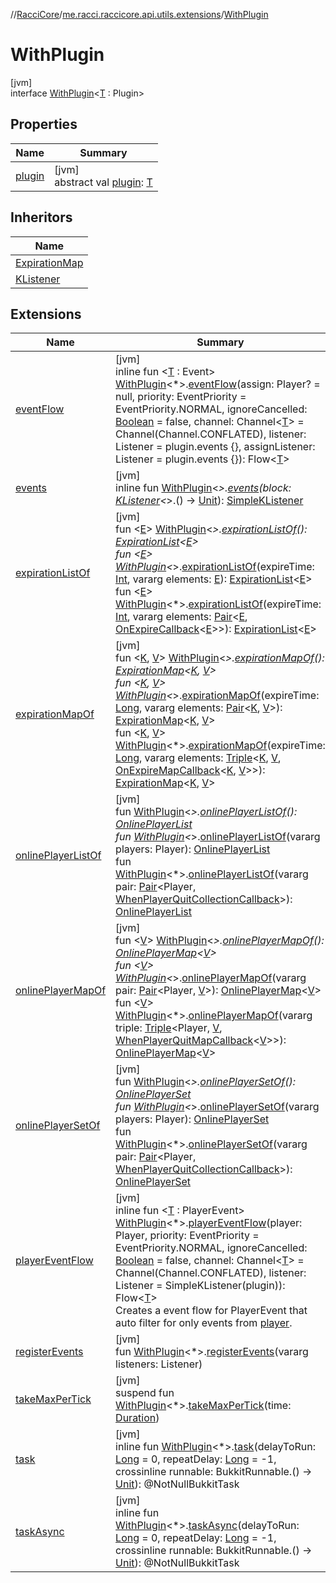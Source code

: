 //[RacciCore](../../../index.md)/[me.racci.raccicore.api.utils.extensions](../index.md)/[WithPlugin](index.md)

# WithPlugin

[jvm]\
interface [WithPlugin](index.md)&lt;[T](index.md) : Plugin&gt;

## Properties

| Name | Summary |
|---|---|
| [plugin](plugin.md) | [jvm]<br>abstract val [plugin](plugin.md): [T](index.md) |

## Inheritors

| Name |
|---|
| [ExpirationMap](../../me.racci.raccicore.api.utils.collections/-expiration-map/index.md) |
| [KListener](../-k-listener/index.md) |

## Extensions

| Name | Summary |
|---|---|
| [eventFlow](../../me.racci.raccicore.api.utils.flow/event-flow.md) | [jvm]<br>inline fun &lt;[T](../../me.racci.raccicore.api.utils.flow/event-flow.md) : Event&gt; [WithPlugin](index.md)&lt;*&gt;.[eventFlow](../../me.racci.raccicore.api.utils.flow/event-flow.md)(assign: Player? = null, priority: EventPriority = EventPriority.NORMAL, ignoreCancelled: [Boolean](https://kotlinlang.org/api/latest/jvm/stdlib/kotlin/-boolean/index.html) = false, channel: Channel&lt;[T](../../me.racci.raccicore.api.utils.flow/event-flow.md)&gt; = Channel(Channel.CONFLATED), listener: Listener = plugin.events {}, assignListener: Listener = plugin.events {}): Flow&lt;[T](../../me.racci.raccicore.api.utils.flow/event-flow.md)&gt; |
| [events](../events.md) | [jvm]<br>inline fun [WithPlugin](index.md)&lt;*&gt;.[events](../events.md)(block: [KListener](../-k-listener/index.md)&lt;*&gt;.() -&gt; [Unit](https://kotlinlang.org/api/latest/jvm/stdlib/kotlin/-unit/index.html)): [SimpleKListener](../-simple-k-listener/index.md) |
| [expirationListOf](../../me.racci.raccicore.api.utils.collections/expiration-list-of.md) | [jvm]<br>fun &lt;[E](../../me.racci.raccicore.api.utils.collections/expiration-list-of.md)&gt; [WithPlugin](index.md)&lt;*&gt;.[expirationListOf](../../me.racci.raccicore.api.utils.collections/expiration-list-of.md)(): [ExpirationList](../../me.racci.raccicore.api.utils.collections/-expiration-list/index.md)&lt;[E](../../me.racci.raccicore.api.utils.collections/expiration-list-of.md)&gt;<br>fun &lt;[E](../../me.racci.raccicore.api.utils.collections/expiration-list-of.md)&gt; [WithPlugin](index.md)&lt;*&gt;.[expirationListOf](../../me.racci.raccicore.api.utils.collections/expiration-list-of.md)(expireTime: [Int](https://kotlinlang.org/api/latest/jvm/stdlib/kotlin/-int/index.html), vararg elements: [E](../../me.racci.raccicore.api.utils.collections/expiration-list-of.md)): [ExpirationList](../../me.racci.raccicore.api.utils.collections/-expiration-list/index.md)&lt;[E](../../me.racci.raccicore.api.utils.collections/expiration-list-of.md)&gt;<br>fun &lt;[E](../../me.racci.raccicore.api.utils.collections/expiration-list-of.md)&gt; [WithPlugin](index.md)&lt;*&gt;.[expirationListOf](../../me.racci.raccicore.api.utils.collections/expiration-list-of.md)(expireTime: [Int](https://kotlinlang.org/api/latest/jvm/stdlib/kotlin/-int/index.html), vararg elements: [Pair](https://kotlinlang.org/api/latest/jvm/stdlib/kotlin/-pair/index.html)&lt;[E](../../me.racci.raccicore.api.utils.collections/expiration-list-of.md), [OnExpireCallback](../../me.racci.raccicore.api.utils.collections/index.md#1412320920%2FClasslikes%2F-1216412040)&lt;[E](../../me.racci.raccicore.api.utils.collections/expiration-list-of.md)&gt;&gt;): [ExpirationList](../../me.racci.raccicore.api.utils.collections/-expiration-list/index.md)&lt;[E](../../me.racci.raccicore.api.utils.collections/expiration-list-of.md)&gt; |
| [expirationMapOf](../../me.racci.raccicore.api.utils.collections/expiration-map-of.md) | [jvm]<br>fun &lt;[K](../../me.racci.raccicore.api.utils.collections/expiration-map-of.md), [V](../../me.racci.raccicore.api.utils.collections/expiration-map-of.md)&gt; [WithPlugin](index.md)&lt;*&gt;.[expirationMapOf](../../me.racci.raccicore.api.utils.collections/expiration-map-of.md)(): [ExpirationMap](../../me.racci.raccicore.api.utils.collections/-expiration-map/index.md)&lt;[K](../../me.racci.raccicore.api.utils.collections/expiration-map-of.md), [V](../../me.racci.raccicore.api.utils.collections/expiration-map-of.md)&gt;<br>fun &lt;[K](../../me.racci.raccicore.api.utils.collections/expiration-map-of.md), [V](../../me.racci.raccicore.api.utils.collections/expiration-map-of.md)&gt; [WithPlugin](index.md)&lt;*&gt;.[expirationMapOf](../../me.racci.raccicore.api.utils.collections/expiration-map-of.md)(expireTime: [Long](https://kotlinlang.org/api/latest/jvm/stdlib/kotlin/-long/index.html), vararg elements: [Pair](https://kotlinlang.org/api/latest/jvm/stdlib/kotlin/-pair/index.html)&lt;[K](../../me.racci.raccicore.api.utils.collections/expiration-map-of.md), [V](../../me.racci.raccicore.api.utils.collections/expiration-map-of.md)&gt;): [ExpirationMap](../../me.racci.raccicore.api.utils.collections/-expiration-map/index.md)&lt;[K](../../me.racci.raccicore.api.utils.collections/expiration-map-of.md), [V](../../me.racci.raccicore.api.utils.collections/expiration-map-of.md)&gt;<br>fun &lt;[K](../../me.racci.raccicore.api.utils.collections/expiration-map-of.md), [V](../../me.racci.raccicore.api.utils.collections/expiration-map-of.md)&gt; [WithPlugin](index.md)&lt;*&gt;.[expirationMapOf](../../me.racci.raccicore.api.utils.collections/expiration-map-of.md)(expireTime: [Long](https://kotlinlang.org/api/latest/jvm/stdlib/kotlin/-long/index.html), vararg elements: [Triple](https://kotlinlang.org/api/latest/jvm/stdlib/kotlin/-triple/index.html)&lt;[K](../../me.racci.raccicore.api.utils.collections/expiration-map-of.md), [V](../../me.racci.raccicore.api.utils.collections/expiration-map-of.md), [OnExpireMapCallback](../../me.racci.raccicore.api.utils.collections/index.md#747812612%2FClasslikes%2F-1216412040)&lt;[K](../../me.racci.raccicore.api.utils.collections/expiration-map-of.md), [V](../../me.racci.raccicore.api.utils.collections/expiration-map-of.md)&gt;&gt;): [ExpirationMap](../../me.racci.raccicore.api.utils.collections/-expiration-map/index.md)&lt;[K](../../me.racci.raccicore.api.utils.collections/expiration-map-of.md), [V](../../me.racci.raccicore.api.utils.collections/expiration-map-of.md)&gt; |
| [onlinePlayerListOf](../../me.racci.raccicore.api.utils.collections/online-player-list-of.md) | [jvm]<br>fun [WithPlugin](index.md)&lt;*&gt;.[onlinePlayerListOf](../../me.racci.raccicore.api.utils.collections/online-player-list-of.md)(): [OnlinePlayerList](../../me.racci.raccicore.api.utils.collections/-online-player-list/index.md)<br>fun [WithPlugin](index.md)&lt;*&gt;.[onlinePlayerListOf](../../me.racci.raccicore.api.utils.collections/online-player-list-of.md)(vararg players: Player): [OnlinePlayerList](../../me.racci.raccicore.api.utils.collections/-online-player-list/index.md)<br>fun [WithPlugin](index.md)&lt;*&gt;.[onlinePlayerListOf](../../me.racci.raccicore.api.utils.collections/online-player-list-of.md)(vararg pair: [Pair](https://kotlinlang.org/api/latest/jvm/stdlib/kotlin/-pair/index.html)&lt;Player, [WhenPlayerQuitCollectionCallback](../../me.racci.raccicore.api.utils.collections/index.md#770480590%2FClasslikes%2F-1216412040)&gt;): [OnlinePlayerList](../../me.racci.raccicore.api.utils.collections/-online-player-list/index.md) |
| [onlinePlayerMapOf](../../me.racci.raccicore.api.utils.collections/online-player-map-of.md) | [jvm]<br>fun &lt;[V](../../me.racci.raccicore.api.utils.collections/online-player-map-of.md)&gt; [WithPlugin](index.md)&lt;*&gt;.[onlinePlayerMapOf](../../me.racci.raccicore.api.utils.collections/online-player-map-of.md)(): [OnlinePlayerMap](../../me.racci.raccicore.api.utils.collections/-online-player-map/index.md)&lt;[V](../../me.racci.raccicore.api.utils.collections/online-player-map-of.md)&gt;<br>fun &lt;[V](../../me.racci.raccicore.api.utils.collections/online-player-map-of.md)&gt; [WithPlugin](index.md)&lt;*&gt;.[onlinePlayerMapOf](../../me.racci.raccicore.api.utils.collections/online-player-map-of.md)(vararg pair: [Pair](https://kotlinlang.org/api/latest/jvm/stdlib/kotlin/-pair/index.html)&lt;Player, [V](../../me.racci.raccicore.api.utils.collections/online-player-map-of.md)&gt;): [OnlinePlayerMap](../../me.racci.raccicore.api.utils.collections/-online-player-map/index.md)&lt;[V](../../me.racci.raccicore.api.utils.collections/online-player-map-of.md)&gt;<br>fun &lt;[V](../../me.racci.raccicore.api.utils.collections/online-player-map-of.md)&gt; [WithPlugin](index.md)&lt;*&gt;.[onlinePlayerMapOf](../../me.racci.raccicore.api.utils.collections/online-player-map-of.md)(vararg triple: [Triple](https://kotlinlang.org/api/latest/jvm/stdlib/kotlin/-triple/index.html)&lt;Player, [V](../../me.racci.raccicore.api.utils.collections/online-player-map-of.md), [WhenPlayerQuitMapCallback](../../me.racci.raccicore.api.utils.collections/index.md#-678110128%2FClasslikes%2F-1216412040)&lt;[V](../../me.racci.raccicore.api.utils.collections/online-player-map-of.md)&gt;&gt;): [OnlinePlayerMap](../../me.racci.raccicore.api.utils.collections/-online-player-map/index.md)&lt;[V](../../me.racci.raccicore.api.utils.collections/online-player-map-of.md)&gt; |
| [onlinePlayerSetOf](../../me.racci.raccicore.api.utils.collections/online-player-set-of.md) | [jvm]<br>fun [WithPlugin](index.md)&lt;*&gt;.[onlinePlayerSetOf](../../me.racci.raccicore.api.utils.collections/online-player-set-of.md)(): [OnlinePlayerSet](../../me.racci.raccicore.api.utils.collections/-online-player-set/index.md)<br>fun [WithPlugin](index.md)&lt;*&gt;.[onlinePlayerSetOf](../../me.racci.raccicore.api.utils.collections/online-player-set-of.md)(vararg players: Player): [OnlinePlayerSet](../../me.racci.raccicore.api.utils.collections/-online-player-set/index.md)<br>fun [WithPlugin](index.md)&lt;*&gt;.[onlinePlayerSetOf](../../me.racci.raccicore.api.utils.collections/online-player-set-of.md)(vararg pair: [Pair](https://kotlinlang.org/api/latest/jvm/stdlib/kotlin/-pair/index.html)&lt;Player, [WhenPlayerQuitCollectionCallback](../../me.racci.raccicore.api.utils.collections/index.md#770480590%2FClasslikes%2F-1216412040)&gt;): [OnlinePlayerSet](../../me.racci.raccicore.api.utils.collections/-online-player-set/index.md) |
| [playerEventFlow](../../me.racci.raccicore.api.utils.flow/player-event-flow.md) | [jvm]<br>inline fun &lt;[T](../../me.racci.raccicore.api.utils.flow/player-event-flow.md) : PlayerEvent&gt; [WithPlugin](index.md)&lt;*&gt;.[playerEventFlow](../../me.racci.raccicore.api.utils.flow/player-event-flow.md)(player: Player, priority: EventPriority = EventPriority.NORMAL, ignoreCancelled: [Boolean](https://kotlinlang.org/api/latest/jvm/stdlib/kotlin/-boolean/index.html) = false, channel: Channel&lt;[T](../../me.racci.raccicore.api.utils.flow/player-event-flow.md)&gt; = Channel(Channel.CONFLATED), listener: Listener = SimpleKListener(plugin)): Flow&lt;[T](../../me.racci.raccicore.api.utils.flow/player-event-flow.md)&gt;<br>Creates a event flow for PlayerEvent that auto filter for only events from [player](../../me.racci.raccicore.api.utils.flow/player-event-flow.md). |
| [registerEvents](../register-events.md) | [jvm]<br>fun [WithPlugin](index.md)&lt;*&gt;.[registerEvents](../register-events.md)(vararg listeners: Listener) |
| [takeMaxPerTick](../../me.racci.raccicore.api.utils/take-max-per-tick.md) | [jvm]<br>suspend fun [WithPlugin](index.md)&lt;*&gt;.[takeMaxPerTick](../../me.racci.raccicore.api.utils/take-max-per-tick.md)(time: [Duration](https://kotlinlang.org/api/latest/jvm/stdlib/kotlin.time/-duration/index.html)) |
| [task](../task.md) | [jvm]<br>inline fun [WithPlugin](index.md)&lt;*&gt;.[task](../task.md)(delayToRun: [Long](https://kotlinlang.org/api/latest/jvm/stdlib/kotlin/-long/index.html) = 0, repeatDelay: [Long](https://kotlinlang.org/api/latest/jvm/stdlib/kotlin/-long/index.html) = -1, crossinline runnable: BukkitRunnable.() -&gt; [Unit](https://kotlinlang.org/api/latest/jvm/stdlib/kotlin/-unit/index.html)): @NotNullBukkitTask |
| [taskAsync](../task-async.md) | [jvm]<br>inline fun [WithPlugin](index.md)&lt;*&gt;.[taskAsync](../task-async.md)(delayToRun: [Long](https://kotlinlang.org/api/latest/jvm/stdlib/kotlin/-long/index.html) = 0, repeatDelay: [Long](https://kotlinlang.org/api/latest/jvm/stdlib/kotlin/-long/index.html) = -1, crossinline runnable: BukkitRunnable.() -&gt; [Unit](https://kotlinlang.org/api/latest/jvm/stdlib/kotlin/-unit/index.html)): @NotNullBukkitTask |
